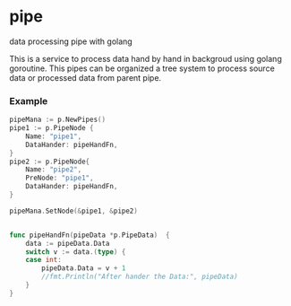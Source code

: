 # pipe
data processing pipe with golang

This is a service to process data hand by hand in backgroud using golang goroutine. This pipes can be organized a tree system to process source data or processed data from parent pipe.

### Example
```go
pipeMana := p.NewPipes()
pipe1 := p.PipeNode {
    Name: "pipe1",
    DataHander: pipeHandFn,
}
pipe2 := p.PipeNode{
    Name: "pipe2",
    PreNode: "pipe1",
    DataHander: pipeHandFn,
}

pipeMana.SetNode(&pipe1, &pipe2)


func pipeHandFn(pipeData *p.PipeData)  {
    data := pipeData.Data
    switch v := data.(type) {
    case int:
        pipeData.Data = v + 1
        //fmt.Println("After hander the Data:", pipeData)
    }
}
```